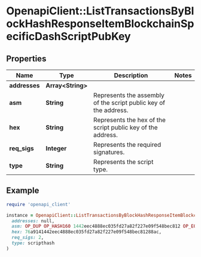 # OpenapiClient::ListTransactionsByBlockHashResponseItemBlockchainSpecificDashScriptPubKey

## Properties

| Name | Type | Description | Notes |
| ---- | ---- | ----------- | ----- |
| **addresses** | **Array&lt;String&gt;** |  |  |
| **asm** | **String** | Represents the assembly of the script public key of the address. |  |
| **hex** | **String** | Represents the hex of the script public key of the address. |  |
| **req_sigs** | **Integer** | Represents the required signatures. |  |
| **type** | **String** | Represents the script type. |  |

## Example

```ruby
require 'openapi_client'

instance = OpenapiClient::ListTransactionsByBlockHashResponseItemBlockchainSpecificDashScriptPubKey.new(
  addresses: null,
  asm: OP_DUP OP_HASH160 1442eec4888ec035fd27a82f227e09f548bec812 OP_EQUALVERIFY OP_CHECKSIG,
  hex: 76a9141442eec4888ec035fd27a82f227e09f548bec81288ac,
  req_sigs: 2,
  type: scripthash
)
```

